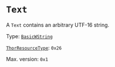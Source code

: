 # `Text`

A `Text` contains an arbitrary UTF-16 string.

Type: [`BasicWString`](../base.md#basicwstring-structure)

[`ThorResourceType`](./index.md#thorresourcetype-enum): `0x26`

Max. version: `0x1`
